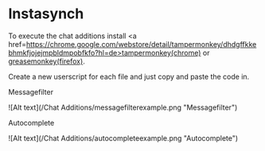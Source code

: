 Instasynch
==========

To execute the chat additions install <a href=https://chrome.google.com/webstore/detail/tampermonkey/dhdgffkkebhmkfjojejmpbldmpobfkfo?hl=de>tampermonkey(chrome)</a> or <a href="https://addons.mozilla.org/de/firefox/addon/greasemonkey/">greasemonkey(firefox)</a>.

Create a new userscript for each file and just copy and paste the code in.



Messagefilter

![Alt text](/Chat Additions/messagefilterexample.png "Messagefilter")


Autocomplete

![Alt text](/Chat Additions/autocompleteexample.png "Autocomplete")
